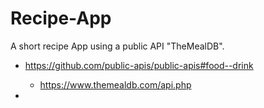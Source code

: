 # Recipe-App
A short recipe App using a public API "TheMealDB".

- https://github.com/public-apis/public-apis#food--drink
    - https://www.themealdb.com/api.php

- 
